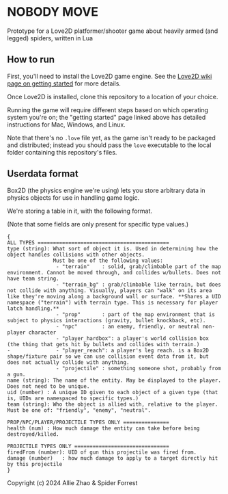 # NOBODY MOVE

Prototype for a Love2D platformer/shooter game about heavily armed (and legged) spiders, written in Lua

## How to run

First, you'll need to install the Love2D game engine. See the [Love2D wiki page on getting started](https://www.love2d.org/wiki/Getting_Started) for more details.

Once Love2D is installed, clone this repository to a location of your choice.

Running the game will require different steps based on which operating system you're on; the "getting started" page linked above has detailed instructions for Mac, Windows, and Linux.

Note that there's no `.love` file yet, as the game isn't ready to be packaged and distributed; instead you should pass the `love` executable to the local folder containing this repository's files.

## Userdata format

Box2D (the physics engine we're using) lets you store arbitrary data in physics objects for use in handling game logic.

We're storing a table in it, with the following format.

(Note that some fields are only present for specific type values.)

```
{
ALL TYPES ===========================================
type (string): What sort of object it is. Used in determining how the object handles collisions with other objects.
               Must be one of the following values:
                - "terrain"    : solid, grab/climbable part of the map environment. Cannot be moved through, and collides w/bullets. Does not have team string.
                - "terrain_bg" : grab/climbable like terrain, but does not collide with anything. Visually, players can "walk" on its area like they're moving along a background wall or surface. **Shares a UID namespace ("terrain") with terrain type. This is necessary for player latch handling.**
                - "prop"       : part of the map environment that is subject to physics interactions (gravity, bullet knockback, etc).
                - "npc"        : an enemy, friendly, or neutral non-player character
                - "player_hardbox": a player's world collision box (the thing that gets hit by bullets and collides with terrain.)
-               - "player_reach": a player's leg reach. is a Box2D shape/fixture pair so we can use collision event data from it, but does not actually collide with anything.
                - "projectile" : something someone shot, probably from a gun.
name (string): The name of the entity. May be displayed to the player. Does not need to be unique.
uid (number) : A unique ID given to each object of a given type (that is, UIDs are namespaced to specific types.)
team (string): Who the object is allied with, relative to the player. Must be one of: "friendly", "enemy", "neutral".

PROP/NPC/PLAYER/PROJECTILE TYPES ONLY ===============
health (num) : How much damage the entity can take before being destroyed/killed.

PROJECTILE TYPES ONLY ===============================
firedFrom (number): UID of gun this projectile was fired from.
damage (number)   : how much damage to apply to a target directly hit by this projectile
}
```

Copyright (c) 2024 Allie Zhao & Spider Forrest

